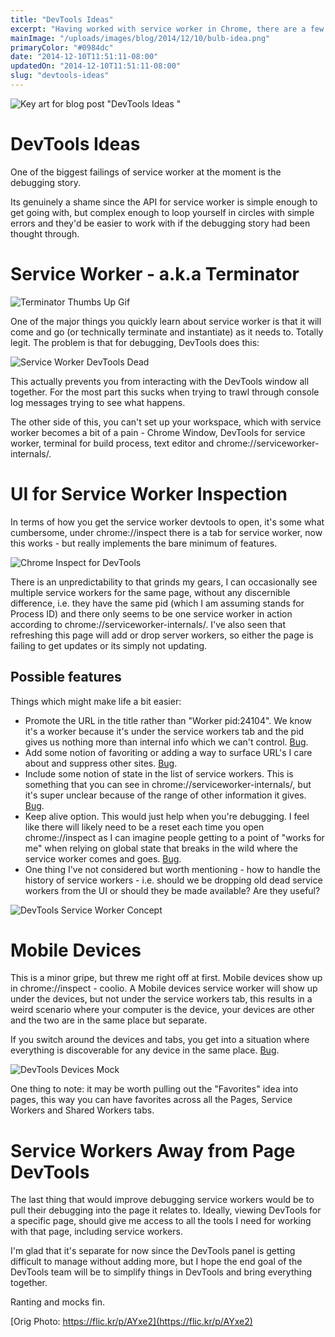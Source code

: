 ```yaml
---
title: "DevTools Ideas"
excerpt: "Having worked with service worker in Chrome, there are a few areas where I'm at odds with DevTools as to how to get a sane workflow."
mainImage: "/uploads/images/blog/2014/12/10/bulb-idea.png"
primaryColor: "#0984dc"
date: "2014-12-10T11:51:11-08:00"
updatedOn: "2014-12-10T11:51:11-08:00"
slug: "devtools-ideas"
---
```

![Key art for blog post "DevTools Ideas "](/uploads/images/blog/2014/12/10/bulb-idea.png)

# DevTools Ideas 

One of the biggest failings of service worker at the moment is the debugging story.

Its genuinely a shame since the API for service worker is simple enough to get going with, but complex enough to loop yourself in circles with simple errors and they'd be easier to work with if the debugging story had been thought through.

# Service Worker - a.k.a Terminator

![Terminator Thumbs Up Gif](/uploads/images/blog/2014/12/10/tumblr-mv50ieuf7n1s3zvf8o1-500.gif)

One of the major things you quickly learn about service worker is that it will come and go (or technically terminate and instantiate) as it needs to. Totally legit. The problem is that for debugging, DevTools does this:

![Service Worker DevTools Dead](/uploads/images/blog/2014/12/10/devtools-dead.png "800")

This actually prevents you from interacting with the DevTools window all together. For the most part this sucks when trying to trawl through console log messages trying to see what happens.

The other side of this, you can't set up your workspace, which with service worker becomes a bit of a pain - Chrome Window, DevTools for service worker, terminal for build process, text editor and chrome://serviceworker-internals/.

# UI for Service Worker Inspection

In terms of how you get the service worker devtools to open, it's some what cumbersome, under chrome://inspect there is a tab for service worker, now this works - but really implements the bare minimum of features.

![Chrome Inspect for DevTools](/uploads/images/blog/2014/12/10/screen-shot-2014-12-10-at-9-45-59-am.png "800")

There is an unpredictability to that grinds my gears, I can occasionally see multiple service workers for the same page, without any discernible difference, i.e. they have the same pid (which I am assuming stands for Process ID) and there only seems to be one service worker in action according to chrome://serviceworker-internals/. I've also seen that refreshing this page will add or drop server workers, so either the page is failing to get updates or its simply not updating.

## Possible features

Things which might make life a bit easier:

- Promote the URL in the title rather than "Worker pid:24104". We know it's a worker because it's under the service workers tab and the pid gives us nothing more than internal info which we can't control. [Bug](https://code.google.com/p/chromium/issues/detail?id=441176&thanks=441176&ts=1418288307).
- Add some notion of favoriting or adding a way to surface URL's I care about and suppress other sites. [Bug](https://code.google.com/p/chromium/issues/detail?id=441177&thanks=441177&ts=1418288536).
- Include some notion of state in the list of service workers. This is something that you can see in chrome://serviceworker-internals/, but it's super unclear because of the range of other information it gives. [Bug](https://code.google.com/p/chromium/issues/detail?id=441173&thanks=441173&ts=1418287959).
- Keep alive option. This would just help when you're debugging. I feel like there will likely need to be a reset each time you open chrome://inspect as I can imagine people getting to a point of "works for me" when relying on global state that breaks in the wild where the service worker comes and goes. [Bug](https://code.google.com/p/chromium/issues/detail?id=441171&thanks=441171&ts=1418287623).
- One thing I've not considered but worth mentioning - how to handle the history of service workers - i.e. should we be dropping old dead service workers from the UI or should they be made available? Are they useful?

![DevTools Service Worker Concept](/uploads/images/blog/2014/12/10/service-worker-devtools-panel-idea.png "800")



# Mobile Devices

This is a minor gripe, but threw me right off at first. Mobile devices show up in chrome://inspect - coolio. A Mobile devices service worker will show up under the devices, but not under the service workers tab, this results in a weird scenario where your computer is the device, your devices are other and the two are in the same place but separate.

If you switch around the devices and tabs, you get into a situation where everything is discoverable for any device in the same place. [Bug](https://code.google.com/p/chromium/issues/detail?id=438558).

![DevTools Devices Mock](/uploads/images/blog/2014/12/10/devtools-devices-mock.png "800")

One thing to note: it may be worth pulling out the "Favorites" idea into pages, this way you can have favorites across all the Pages, Service Workers and Shared Workers tabs.

# Service Workers Away from Page DevTools

The last thing that would improve debugging service workers would be to pull their debugging into the page it relates to. Ideally, viewing DevTools for a specific page, should give me access to all the tools I need for working with that page, including service workers.

I'm glad that it's separate for now since the DevTools panel is getting difficult to manage without adding more, but I hope the end goal of the DevTools team will be to simplify things in DevTools and bring everything together.

Ranting and mocks fin.

[Orig Photo: https://flic.kr/p/AYxe2](https://flic.kr/p/AYxe2)